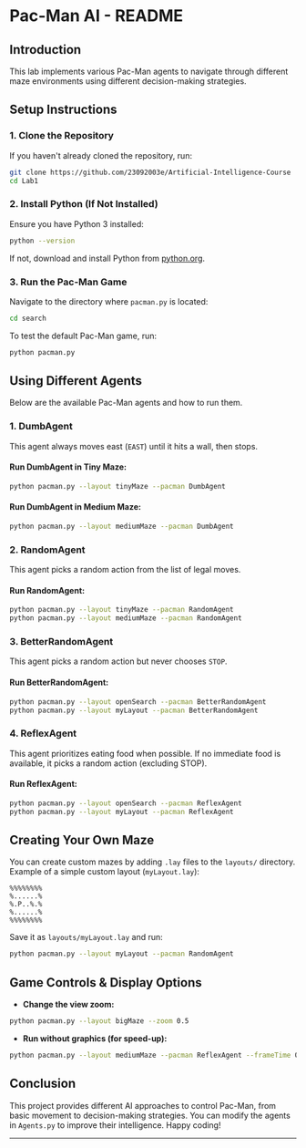 # Pac-Man AI - README

## **Introduction**
This lab implements various Pac-Man agents to navigate through different maze environments using different decision-making strategies.

## **Setup Instructions**
### **1. Clone the Repository**
If you haven't already cloned the repository, run:
```bash
git clone https://github.com/23092003e/Artificial-Intelligence-Course
cd Lab1
```

### **2. Install Python (If Not Installed)**
Ensure you have Python 3 installed:
```bash
python --version
```
If not, download and install Python from [python.org](https://www.python.org/downloads/).

### **3. Run the Pac-Man Game**
Navigate to the directory where `pacman.py` is located:
```bash
cd search
```
To test the default Pac-Man game, run:
```bash
python pacman.py
```

## **Using Different Agents**
Below are the available Pac-Man agents and how to run them.

### **1. DumbAgent**
This agent always moves east (`EAST`) until it hits a wall, then stops.
#### **Run DumbAgent in Tiny Maze:**
```bash
python pacman.py --layout tinyMaze --pacman DumbAgent
```
#### **Run DumbAgent in Medium Maze:**
```bash
python pacman.py --layout mediumMaze --pacman DumbAgent
```

### **2. RandomAgent**
This agent picks a random action from the list of legal moves.
#### **Run RandomAgent:**
```bash
python pacman.py --layout tinyMaze --pacman RandomAgent
python pacman.py --layout mediumMaze --pacman RandomAgent
```

### **3. BetterRandomAgent**
This agent picks a random action but never chooses `STOP`.
#### **Run BetterRandomAgent:**
```bash
python pacman.py --layout openSearch --pacman BetterRandomAgent
python pacman.py --layout myLayout --pacman BetterRandomAgent
```

### **4. ReflexAgent**
This agent prioritizes eating food when possible. If no immediate food is available, it picks a random action (excluding STOP).
#### **Run ReflexAgent:**
```bash
python pacman.py --layout openSearch --pacman ReflexAgent
python pacman.py --layout myLayout --pacman ReflexAgent
```

## **Creating Your Own Maze**
You can create custom mazes by adding `.lay` files to the `layouts/` directory. Example of a simple custom layout (`myLayout.lay`):
```
%%%%%%%%
%......%
%.P..%.%
%......%
%%%%%%%%
```
Save it as `layouts/myLayout.lay` and run:
```bash
python pacman.py --layout myLayout --pacman RandomAgent
```

## **Game Controls & Display Options**
- **Change the view zoom:**
```bash
python pacman.py --layout bigMaze --zoom 0.5
```
- **Run without graphics (for speed-up):**
```bash
python pacman.py --layout mediumMaze --pacman ReflexAgent --frameTime 0
```

## **Conclusion**
This project provides different AI approaches to control Pac-Man, from basic movement to decision-making strategies. You can modify the agents in `Agents.py` to improve their intelligence. Happy coding!

---


